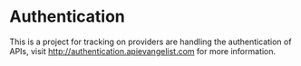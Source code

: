 Authentication
==============

This is a project for tracking on providers are handling the authentication of APIs, visit http://authentication.apievangelist.com for more information.
